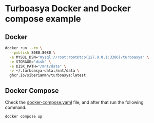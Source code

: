# Turboasya Docker and Docker compose example

## Docker

```sh
docker run --rm \
  --publish 8080:8080 \
  -e MYSQL_DSN="mysql://root:root@tcp(127.0.0.1:3306)/turboasya" \
  -e STORAGE="disk" \
  -e DISK_PATH="/mnt/data" \
  -v ~/.turboasya-data:/mnt/data \
  ghcr.io/siberianmh/turboasya:latest
```

## Docker Compose

Check the [docker-compose.yaml](./docker-compose.yaml) file, and after that run
the following command.

```sh
docker compose up
```
